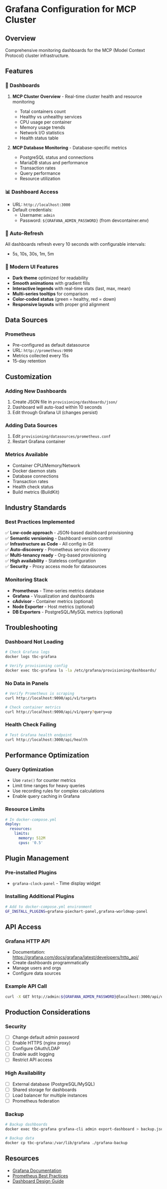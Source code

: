 # Grafana Configuration for MCP Cluster

## Overview

Comprehensive monitoring dashboards for the MCP (Model Context Protocol) cluster infrastructure.

## Features

### 🎯 Dashboards

1. **MCP Cluster Overview** - Real-time cluster health and resource monitoring
   - Total containers count
   - Healthy vs unhealthy services
   - CPU usage per container
   - Memory usage trends
   - Network I/O statistics
   - Health status table

2. **MCP Database Monitoring** - Database-specific metrics
   - PostgreSQL status and connections
   - MariaDB status and performance
   - Transaction rates
   - Query performance
   - Resource utilization

### 📊 Dashboard Access

- URL: `http://localhost:3000`
- Default credentials:
  - Username: `admin`
  - Password: `${GRAFANA_ADMIN_PASSWORD}` (from devcontainer.env)

### 🔄 Auto-Refresh

All dashboards refresh every 10 seconds with configurable intervals:

- 5s, 10s, 30s, 1m, 5m

### 🎨 Modern UI Features

- **Dark theme** optimized for readability
- **Smooth animations** with gradient fills
- **Interactive legends** with real-time stats (last, max, mean)
- **Multi-series tooltips** for comparison
- **Color-coded status** (green = healthy, red = down)
- **Responsive layouts** with proper grid alignment

## Data Sources

### Prometheus

- Pre-configured as default datasource
- URL: `http://prometheus:9090`
- Metrics collected every 15s
- 15-day retention

## Customization

### Adding New Dashboards

1. Create JSON file in `provisioning/dashboards/json/`
2. Dashboard will auto-load within 10 seconds
3. Edit through Grafana UI (changes persist)

### Adding Data Sources

1. Edit `provisioning/datasources/prometheus.conf`
2. Restart Grafana container

### Metrics Available

- Container CPU/Memory/Network
- Docker daemon stats
- Database connections
- Transaction rates
- Health check status
- Build metrics (BuildKit)

## Industry Standards

### Best Practices Implemented

✅ **Low-code approach** - JSON-based dashboard provisioning  
✅ **Semantic versioning** - Dashboard version control  
✅ **Infrastructure as Code** - All config in Git  
✅ **Auto-discovery** - Prometheus service discovery  
✅ **Multi-tenancy ready** - Org-based provisioning  
✅ **High availability** - Stateless configuration  
✅ **Security** - Proxy access mode for datasources

### Monitoring Stack

- **Prometheus** - Time-series metrics database
- **Grafana** - Visualization and dashboards
- **cAdvisor** - Container metrics (optional)
- **Node Exporter** - Host metrics (optional)
- **DB Exporters** - PostgreSQL/MySQL metrics (optional)

## Troubleshooting

### Dashboard Not Loading

```bash
# Check Grafana logs
docker logs tbc-grafana

# Verify provisioning config
docker exec tbc-grafana ls -la /etc/grafana/provisioning/dashboards/
```

### No Data in Panels

```bash
# Verify Prometheus is scraping
curl http://localhost:9090/api/v1/targets

# Check container metrics
curl http://localhost:9090/api/v1/query?query=up
```

### Health Check Failing

```bash
# Test Grafana health endpoint
curl http://localhost:3000/api/health
```

## Performance Optimization

### Query Optimization

- Use `rate()` for counter metrics
- Limit time ranges for heavy queries
- Use recording rules for complex calculations
- Enable query caching in Grafana

### Resource Limits

```yaml
# In docker-compose.yml
deploy:
  resources:
    limits:
      memory: 512M
      cpus: '0.5'
```

## Plugin Management

### Pre-installed Plugins

- `grafana-clock-panel` - Time display widget

### Installing Additional Plugins

```bash
# Add to docker-compose.yml environment
GF_INSTALL_PLUGINS=grafana-piechart-panel,grafana-worldmap-panel
```

## API Access

### Grafana HTTP API

- Documentation: https://grafana.com/docs/grafana/latest/developers/http_api/
- Create dashboards programmatically
- Manage users and orgs
- Configure data sources

### Example API Call

```bash
curl -X GET http://admin:${GRAFANA_ADMIN_PASSWORD}@localhost:3000/api/dashboards/uid/mcp-cluster-overview
```

## Production Considerations

### Security

- [ ] Change default admin password
- [ ] Enable HTTPS (nginx proxy)
- [ ] Configure OAuth/LDAP
- [ ] Enable audit logging
- [ ] Restrict API access

### High Availability

- [ ] External database (PostgreSQL/MySQL)
- [ ] Shared storage for dashboards
- [ ] Load balancer for multiple instances
- [ ] Prometheus federation

### Backup

```bash
# Backup dashboards
docker exec tbc-grafana grafana-cli admin export-dashboard > backup.json

# Backup data
docker cp tbc-grafana:/var/lib/grafana ./grafana-backup
```

## Resources

- [Grafana Documentation](https://grafana.com/docs/grafana/latest/)
- [Prometheus Best Practices](https://prometheus.io/docs/practices/)
- [Dashboard Design Guide](https://grafana.com/docs/grafana/latest/dashboards/build-dashboards/best-practices/)
